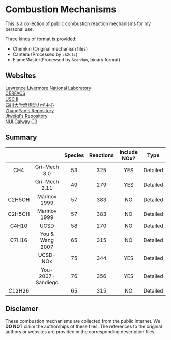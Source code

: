 Combustion Mechanisms
=====================
This is a collection of public combustion reaction mechanisms for my personal use.  

Three kinds of format is provided:  
- Chemkin (Original mechanism files)
- Cantera (Processed by `ck2cti`)
- FlameMaster(Processed by `ScanMan`, binary format)

## Websites
[Lawrence Livermore National Laboratory](https://combustion.llnl.gov/mechanisms/alkanes/n-dodecane)  
[CERFACS](https://chemistry.cerfacs.fr/en/chemical-database/data-table/)  
[USC II](http://ignis.usc.edu/Mechanisms/USC-Mech%20II/USC_Mech%20II.htm)  
[四川大学燃烧动力学中心](http://test.vlcc.cn/home)  
[ZhangYan's Repository](https://github.com/ZhangYanTJU/chemicalMechanisms)  
[Jiweiqi's Repository](https://github.com/jiweiqi/CollectionOfMechanisms)  
[NUI Galway C3](https://www.universityofgalway.ie/combustionchemistrycentre/mechanismdownloads/)  

## Summary

|        |               | Species | Reactions | Include NOx? |   Type   |
|:------:|:-------------:|:-------:|:---------:|:------------:|:--------:|
|   CH4  |  Gri-Mech 3.0 |    53   |    325    |      YES     | Detailed |
|        | Gri-Mech 2.11 |    49   |    279    |      YES     | Detailed |
| C2H5OH |  Marinov 1999 |    57   |    383    |      NO      | Detailed |
| C2H5OH |  Marinov 1999 |    57   |    383    |      NO      | Detailed |
| C4H10  | UCSD          |    58   |    270    |      NO      | Detailed | 
| C7H16  |You & Wang 2007|    65   |    315    |      NO      | Detailed |
|        |    UCSD-NOx   |    75   |    344    |      YES     | Detailed |
|        |You-2007-Sandiego |    76   |    356    |      YES     | Detailed |
| C12H26 ||    65   |    315    |      NO      | Detailed |


## Disclamer
These combustion mechanisms are collected from the public internet. We **DO NOT** claim the authorships of these files. The references to the original authors or websites are provided in the corresponding description files.

